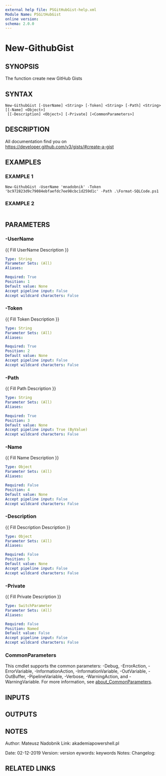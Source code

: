 ```yaml
---
external help file: PSGitHubGist-help.xml
Module Name: PSGitHubGist
online version:
schema: 2.0.0
---
```


# New-GithubGist

## SYNOPSIS
The function create new GitHub Gists

## SYNTAX

```
New-GithubGist [-UserName] <String> [-Token] <String> [-Path] <String> [[-Name] <Object>]
 [[-Description] <Object>] [-Private] [<CommonParameters>]
```

## DESCRIPTION
All documentation find you on https://developer.github.com/v3/gists/#create-a-gist

## EXAMPLES

### EXAMPLE 1
```
New-GithubGist -UserName 'mnadobnik' -Token 'bc972823d9c79084ebfaefdc7ee98cbc1d259d1c' -Path .\Format-SQLCode.ps1
```

### EXAMPLE 2
```

```

## PARAMETERS

### -UserName
{{ Fill UserName Description }}

```yaml
Type: String
Parameter Sets: (All)
Aliases:

Required: True
Position: 1
Default value: None
Accept pipeline input: False
Accept wildcard characters: False
```

### -Token
{{ Fill Token Description }}

```yaml
Type: String
Parameter Sets: (All)
Aliases:

Required: True
Position: 2
Default value: None
Accept pipeline input: False
Accept wildcard characters: False
```

### -Path
{{ Fill Path Description }}

```yaml
Type: String
Parameter Sets: (All)
Aliases:

Required: True
Position: 3
Default value: None
Accept pipeline input: True (ByValue)
Accept wildcard characters: False
```

### -Name
{{ Fill Name Description }}

```yaml
Type: Object
Parameter Sets: (All)
Aliases:

Required: False
Position: 4
Default value: None
Accept pipeline input: False
Accept wildcard characters: False
```

### -Description
{{ Fill Description Description }}

```yaml
Type: Object
Parameter Sets: (All)
Aliases:

Required: False
Position: 5
Default value: None
Accept pipeline input: False
Accept wildcard characters: False
```

### -Private
{{ Fill Private Description }}

```yaml
Type: SwitchParameter
Parameter Sets: (All)
Aliases:

Required: False
Position: Named
Default value: False
Accept pipeline input: False
Accept wildcard characters: False
```

### CommonParameters
This cmdlet supports the common parameters: -Debug, -ErrorAction, -ErrorVariable, -InformationAction, -InformationVariable, -OutVariable, -OutBuffer, -PipelineVariable, -Verbose, -WarningAction, and -WarningVariable. For more information, see [about_CommonParameters](http://go.microsoft.com/fwlink/?LinkID=113216).

## INPUTS

## OUTPUTS

## NOTES
Author: Mateusz Nadobnik
Link: akademiapowershell.pl

Date: 02-12-2019
Version: version
eywords: keywords
Notes:
Changelog:

## RELATED LINKS
